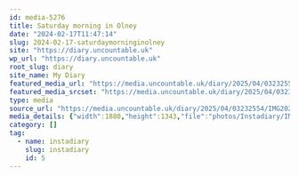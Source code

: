 ```yaml
---
id: media-5276
title: Saturday morning in Olney
date: "2024-02-17T11:47:14"
slug: 2024-02-17-saturdaymorninginolney
site: "https://diary.uncountable.uk"
wp_url: "https://diary.uncountable.uk"
root_slug: diary
site_name: My Diary
featured_media_url: "https://media.uncountable.uk/diary/2025/04/03232554/IMG20240217114714-edited.webp"
featured_media_srcset: "https://media.uncountable.uk/diary/2025/04/03232554/IMG20240217114714-edited-300x214.webp 300w, https://media.uncountable.uk/diary/2025/04/03232554/IMG20240217114714-edited-1024x732.webp 1024w, https://media.uncountable.uk/diary/2025/04/03232554/IMG20240217114714-edited-150x150.webp 150w, https://media.uncountable.uk/diary/2025/04/03232554/IMG20240217114714-edited-640x457.webp 640w, https://media.uncountable.uk/diary/2025/04/03232554/IMG20240217114714-edited.webp 1880w"
type: media
source_url: "https://media.uncountable.uk/diary/2025/04/03232554/IMG20240217114714-edited.webp"
media_details: {"width":1880,"height":1343,"file":"photos/Instadiary/IMG20240217114714-edited.webp","filesize":189544,"sizes":{"medium":{"file":"IMG20240217114714-edited-300x214.webp","width":300,"height":214,"filesize":18466,"mime_type":"image/webp","source_url":"https://media.uncountable.uk/diary/2025/04/03232554/IMG20240217114714-edited-300x214.webp"},"large":{"file":"IMG20240217114714-edited-1024x732.webp","width":1024,"height":732,"filesize":138108,"mime_type":"image/webp","source_url":"https://media.uncountable.uk/diary/2025/04/03232554/IMG20240217114714-edited-1024x732.webp"},"thumbnail":{"file":"IMG20240217114714-edited-150x150.webp","width":150,"height":150,"filesize":7048,"mime_type":"image/webp","source_url":"https://media.uncountable.uk/diary/2025/04/03232554/IMG20240217114714-edited-150x150.webp"},"mobwidth":{"file":"IMG20240217114714-edited-640x457.webp","width":640,"height":457,"filesize":66454,"mime_type":"image/webp","source_url":"https://media.uncountable.uk/diary/2025/04/03232554/IMG20240217114714-edited-640x457.webp"},"full":{"file":"IMG20240217114714-edited.webp","width":1880,"height":1343,"mime_type":"image/webp","source_url":"https://media.uncountable.uk/diary/2025/04/03232554/IMG20240217114714-edited.webp"}},"image_meta":{"aperture":"0","credit":"","camera":"","caption":"","created_timestamp":"0","copyright":"","focal_length":"0","iso":"0","shutter_speed":"0","title":"","orientation":"0","keywords":[]}}
category: []
tag:
  - name: instadiary
    slug: instadiary
    id: 5
---
```


